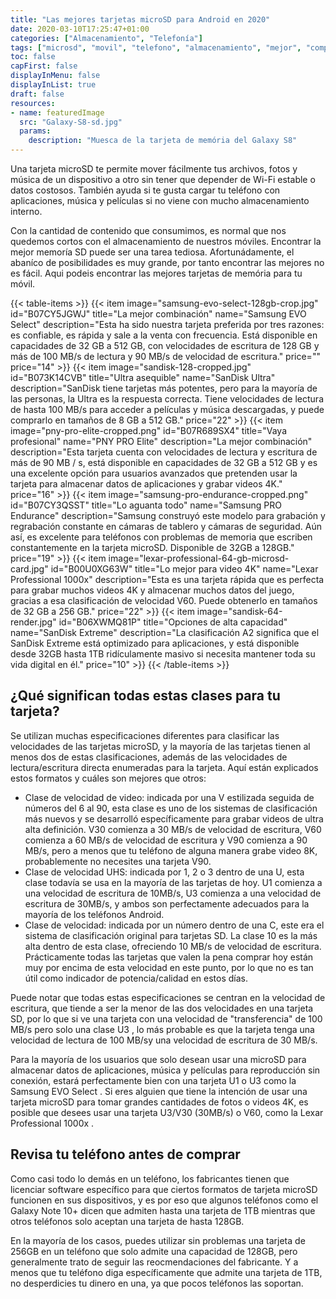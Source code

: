 ```yaml
---
title: "Las mejores tarjetas microSD para Android en 2020"
date: 2020-03-10T17:25:47+01:00
categories: ["Almacenamiento", "Telefonía"]
tags: ["microsd", "movil", "telefono", "almacenamiento", "mejor", "compra", "sandisk", "samsung"]
toc: false
capFirst: false
displayInMenu: false
displayInList: true
draft: false
resources:
- name: featuredImage
  src: "Galaxy-S8-sd.jpg"
  params:
    description: "Muesca de la tarjeta de memória del Galaxy S8"
---
```


Una tarjeta microSD te permite mover fácilmente tus archivos, fotos y música de un dispositivo a otro sin tener que depender de Wi-Fi estable o datos costosos. También ayuda si te gusta cargar tu teléfono con aplicaciones, música y películas si no viene con mucho almacenamiento interno.

<!--more-->

Con la cantidad de contenido que consumimos, es normal que nos quedemos cortos con el almacenamiento de nuestros móviles. Encontrar la mejor memoría SD puede ser una tarea tediosa. Afortunádamente, el abaníco de posibilidades es muy grande, por tanto encontrar las mejores no es fácil. Aqui podeis encontrar las mejores tarjetas de memória para tu móvil.

{{< table-items >}}
{{< item image="samsung-evo-select-128gb-crop.jpg" id="B07CY5JGWJ" title="La mejor combinación" name="Samsung EVO Select" description="Esta ha sido nuestra tarjeta preferida por tres razones: es confiable, es rápida y sale a la venta con frecuencia. Está disponible en capacidades de 32 GB a 512 GB, con velocidades de escritura de 128 GB y más de 100 MB/s de lectura y 90 MB/s de velocidad de escritura." price="" price="14" >}}
{{< item image="sandisk-128-cropped.jpg" id="B073K14CVB" title="Ultra asequible" name="SanDisk Ultra" description="SanDisk tiene tarjetas más potentes, pero para la mayoría de las personas, la Ultra es la respuesta correcta. Tiene velocidades de lectura de hasta 100 MB/s para acceder a películas y música descargadas, y puede comprarlo en tamaños de 8 GB a 512 GB." price="22" >}}
{{< item image="pny-pro-elite-cropped.png" id="B07R689SX4" title="Vaya profesional" name="PNY PRO Elite" description="La mejor combinación" description="Esta tarjeta cuenta con velocidades de lectura y escritura de más de 90 MB / s, está disponible en capacidades de 32 GB a 512 GB y es una excelente opción para usuarios avanzados que pretenden usar la tarjeta para almacenar datos de aplicaciones y grabar videos 4K." price="16" >}}
{{< item image="samsung-pro-endurance-cropped.png" id="B07CY3QSST" title="Lo aguanta todo" name="Samsung PRO Endurance" description="Samsung construyó este modelo para grabación y regrabación constante en cámaras de tablero y cámaras de seguridad. Aún así, es excelente para teléfonos con problemas de memoria que escriben constantemente en la tarjeta microSD. Disponible de 32GB a 128GB." price="19" >}}
{{< item image="lexar-professional-64-gb-microsd-card.jpg" id="B00U0XG63W" title="Lo mejor para video 4K" name="Lexar Professional 1000x" description="Esta es una tarjeta rápida que es perfecta para grabar muchos videos 4K y almacenar muchos datos del juego, gracias a esa clasificación de velocidad V60. Puede obtenerlo en tamaños de 32 GB a 256 GB." price="22" >}}
{{< item image="sandisk-64-render.jpg" id="B06XWMQ81P" title="Opciones de alta capacidad" name="SanDisk Extreme" description="La clasificación A2 significa que el SanDisk Extreme está optimizado para aplicaciones, y está disponible desde 32GB hasta 1TB ridículamente masivo si necesita mantener toda su vida digital en él." price="10" >}}
{{< /table-items >}}

## ¿Qué significan todas estas clases para tu tarjeta?

Se utilizan muchas especificaciones diferentes para clasificar las velocidades de las tarjetas microSD, y la mayoría de las tarjetas tienen al menos dos de estas clasificaciones, además de las velocidades de lectura/escritura directa enumeradas para la tarjeta. Aquí están explicados estos formatos y cuáles son mejores que otros:

* Clase de velocidad de video: indicada por una V estilizada seguida de números del 6 al 90, esta clase es uno de los sistemas de clasificación más nuevos y se desarrolló específicamente para grabar videos de ultra alta definición. V30 comienza a 30 MB/s de velocidad de escritura, V60 comienza a 60 MB/s de velocidad de escritura y V90 comienza a 90 MB/s, pero a menos que tu teléfono de alguna manera grabe video 8K, probablemente no necesites una tarjeta V90.
* Clase de velocidad UHS: indicada por 1, 2 o 3 dentro de una U, esta clase todavía se usa en la mayoría de las tarjetas de hoy. U1 comienza a una velocidad de escritura de 10MB/s, U3 comienza a una velocidad de escritura de 30MB/s, y ambos son perfectamente adecuados para la mayoría de los teléfonos Android.
* Clase de velocidad: indicada por un número dentro de una C, este era el sistema de clasificación original para tarjetas SD. La clase 10 es la más alta dentro de esta clase, ofreciendo 10 MB/s de velocidad de escritura. Prácticamente todas las tarjetas que valen la pena comprar hoy están muy por encima de esta velocidad en este punto, por lo que no es tan útil como indicador de potencia/calidad en estos días.

Puede notar que todas estas especificaciones se centran en la velocidad de escritura, que tiende a ser la menor de las dos velocidades en una tarjeta SD, por lo que si ve una tarjeta con una velocidad de "transferencia" de 100 MB/s pero solo una clase U3 , lo más probable es que la tarjeta tenga una velocidad de lectura de 100 MB/sy una velocidad de escritura de 30 MB/s.

Para la mayoría de los usuarios que solo desean usar una microSD para almacenar datos de aplicaciones, música y películas para reproducción sin conexión, estará perfectamente bien con una tarjeta U1 o U3 como la Samsung EVO Select . Si eres alguien que tiene la intención de usar una tarjeta microSD para tomar grandes cantidades de fotos o videos 4K, es posible que desees usar una tarjeta U3/V30 (30MB/s) o V60, como la Lexar Professional 1000x .

## Revisa tu teléfono antes de comprar

Como casi todo lo demás en un teléfono, los fabricantes tienen que licenciar software específico para que ciertos formatos de tarjeta microSD funcionen en sus dispositivos, y es por eso que algunos teléfonos como el Galaxy Note 10+ dicen que admiten hasta una tarjeta de 1TB mientras que otros teléfonos solo aceptan una tarjeta de hasta 128GB.

En la mayoría de los casos, puedes utilizar sin problemas una tarjeta de 256GB en un teléfono que solo admite una capacidad de 128GB, pero generalmente trato de seguir las reocmendaciones del fabricante. Y a menos que tu teléfono diga específicamente que admite una tarjeta de 1TB, no desperdicies tu dinero en una, ya que pocos teléfonos las soportan.